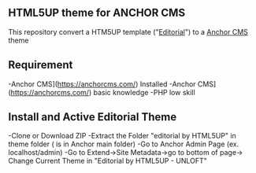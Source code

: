 ## HTML5UP theme for ANCHOR CMS
This repository convert a HTM5UP template ("[Editorial](https://html5up.net/editorial)") to a [Anchor CMS](https://anchorcms.com/) theme

## Requirement
-Anchor CMS](https://anchorcms.com/) Installed
-Anchor CMS](https://anchorcms.com/) basic knowledge
-PHP low skill

## Install and Active Editorial Theme
-Clone or Download ZIP
-Extract the Folder "editorial by HTML5UP" in theme folder ( is in Anchor main folder)
-Go to Anchor Admin Page (ex. localhost/admin)
-Go to Extend->Site Metadata->go to bottom of page-> Change Current Theme in "Editorial by HTML5UP - UNLOFT"




